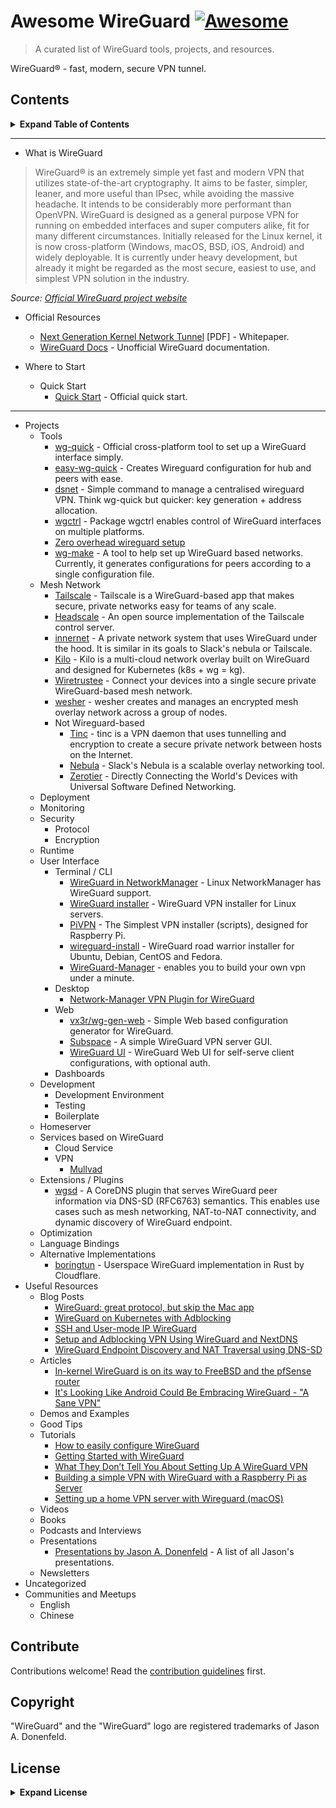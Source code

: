 # Awesome WireGuard [![Awesome](https://awesome.re/badge.svg)](https://awesome.re)

> A curated list of WireGuard tools, projects, and resources.

WireGuard® - fast, modern, secure VPN tunnel.

## Contents

<details>

<summary><b>Expand Table of Contents</b></summary>

- What is WireGuard
- Official Resources
- Where to Start
- Projects
  - Tools
  - User Interface
  - Development
- Useful Resources
- Uncategorized
- Communities and Meetups

</details>

---

- What is WireGuard

> WireGuard® is an extremely simple yet fast and modern VPN that utilizes 
> state-of-the-art cryptography. It aims to be faster, simpler, leaner, and more 
> useful than IPsec, while avoiding the massive headache. It intends to be 
> considerably more performant than OpenVPN. WireGuard is designed as a general 
> purpose VPN for running on embedded interfaces and super computers alike, 
> fit for many different circumstances. Initially released for the Linux kernel, 
> it is now cross-platform (Windows, macOS, BSD, iOS, Android) and widely 
> deployable. It is currently under heavy development, but already it might 
> be regarded as the most secure, easiest to use, and simplest VPN solution 
> in the industry.

_Source: [Official WireGuard project website](https://www.wireguard.com/)_

- Official Resources
  - [Next Generation Kernel Network Tunnel](https://www.wireguard.com/papers/wireguard.pdf) [PDF] - Whitepaper.
  - [WireGuard Docs](https://github.com/pirate/wireguard-docs) - Unofficial WireGuard documentation.

- Where to Start
  - Quick Start
    - [Quick Start](https://www.wireguard.com/quickstart/) - Official quick start.

---

- Projects
  - Tools
    - [wg-quick](https://git.zx2c4.com/wireguard-tools/about/src/man/wg-quick.8) - Official cross-platform tool to set up a WireGuard interface simply.
    - [easy-wg-quick](https://github.com/burghardt/easy-wg-quick) - Creates Wireguard configuration for hub and peers with ease.
    - [dsnet](https://github.com/naggie/dsnet/) - Simple command to manage a centralised wireguard VPN. Think wg-quick but quicker: key generation + address allocation.
    - [wgctrl](https://github.com/WireGuard/wgctrl-go) - Package wgctrl enables control of WireGuard interfaces on multiple platforms.
    - [Zero overhead wireguard setup](https://github.com/finzzz/wgzero)
    - [wg-make](https://github.com/tevino/wg-make) - A tool to help set up WireGuard based networks. Currently, it generates configurations for peers according to a single configuration file.
  - Mesh Network
    - [Tailscale](https://tailscale.com/) - Tailscale is a WireGuard-based app that makes secure, private networks easy for teams of any scale.
    - [Headscale](https://github.com/juanfont/headscale) - An open source implementation of the Tailscale control server.
    - [innernet](https://github.com/tonarino/innernet) - A private network system that uses WireGuard under the hood. It is similar in its goals to Slack's nebula or Tailscale.
    - [Kilo](https://github.com/squat/kilo) - Kilo is a multi-cloud network overlay built on WireGuard and designed for Kubernetes (k8s + wg = kg).
    - [Wiretrustee](https://github.com/wiretrustee/wiretrustee) - Connect your devices into a single secure private WireGuard-based mesh network.
    - [wesher](https://github.com/costela/wesher) - wesher creates and manages an encrypted mesh overlay network across a group of nodes.
    - Not Wireguard-based
      - [Tinc](https://www.tinc-vpn.org/) - tinc is a VPN daemon that uses tunnelling and encryption to create a secure private network between hosts on the Internet.
      - [Nebula](https://github.com/slackhq/nebula) - Slack's Nebula is a scalable overlay networking tool.
      - [Zerotier](https://zerotier.com) - Directly Connecting the World's Devices with Universal Software Defined Networking.
  - Deployment
  - Monitoring
  - Security
    - Protocol
    - Encryption
  - Runtime
  - User Interface
    - Terminal / CLI
      - [WireGuard in NetworkManager](https://blogs.gnome.org/thaller/2019/03/15/wireguard-in-networkmanager/) - Linux NetworkManager has WireGuard support.
      - [WireGuard installer](https://github.com/angristan/wireguard-install) - WireGuard VPN installer for Linux servers.
      - [PiVPN](https://github.com/pivpn/pivpn) - The Simplest VPN installer (scripts), designed for Raspberry Pi.
      - [wireguard-install](https://github.com/Nyr/wireguard-install) - WireGuard road warrior installer for Ubuntu, Debian, CentOS and Fedora.
      - [WireGuard-Manager](https://github.com/complexorganizations/wireguard-manager) - enables you to build your own vpn under a minute.
    - Desktop
      - [Network-Manager VPN Plugin for WireGuard](https://github.com/max-moser/network-manager-wireguard)
    - Web
      - [vx3r/wg-gen-web](https://github.com/vx3r/wg-gen-web) - Simple Web based configuration generator for WireGuard.
      - [Subspace](https://github.com/subspacecloud/subspace) - A simple WireGuard VPN server GUI.
      - [WireGuard UI](https://github.com/EmbarkStudios/wg-ui) - WireGuard Web UI for self-serve client configurations, with optional auth.
    - Dashboards
  - Development
    - Development Environment
    - Testing
    - Boilerplate
  - Homeserver
  - Services based on WireGuard
    - Cloud Service
    - VPN
      - [Mullvad](https://github.com/mullvad/mullvadvpn-app)
  - Extensions / Plugins
    - [wgsd](https://github.com/jwhited/wgsd) - A CoreDNS plugin that serves WireGuard peer information via DNS-SD (RFC6763) semantics. This enables use cases such as mesh networking, NAT-to-NAT connectivity, and dynamic discovery of WireGuard endpoint.
  - Optimization
  - Language Bindings
  - Alternative Implementations
    - [boringtun](https://github.com/cloudflare/boringtun) - Userspace WireGuard implementation in Rust by Cloudflare.
- Useful Resources
  - Blog Posts
    - [WireGuard: great protocol, but skip the Mac app](https://rachelbythebay.com/w/2020/12/24/wg/)
    - [WireGuard on Kubernetes with Adblocking](https://codingcoffee.dev/blog/wireguard_on_kubernetes_with_adblocking/)
    - [SSH and User-mode IP WireGuard](https://fly.io/blog/ssh-and-user-mode-ip-wireguard/)
    - [Setup and Adblocking VPN Using WireGuard and NextDNS](https://blog.paramdeo.com/2019/07/03/setup-an-adblocking-vpn-using-wireguard-and-nextdns.html)
    - [WireGuard Endpoint Discovery and NAT Traversal using DNS-SD](https://www.jordanwhited.com/posts/wireguard-endpoint-discovery-nat-traversal/)
  - Articles
    - [In-kernel WireGuard is on its way to FreeBSD and the pfSense router](https://arstechnica.com/gadgets/2021/03/in-kernel-wireguard-is-on-its-way-to-freebsd-and-the-pfsense-router/)
    - [It's Looking Like Android Could Be Embracing WireGuard - "A Sane VPN"](https://www.phoronix.com/scan.php?page=news_item&px=WireGuard-Android-GKI-Enabled)
  - Demos and Examples
  - Good Tips
  - Tutorials
    - [How to easily configure WireGuard](https://www.stavros.io/posts/how-to-configure-wireguard/)
    - [Getting Started with WireGuard](https://miguelmota.com/blog/getting-started-with-wireguard/)
    - [What They Don’t Tell You About Setting Up A WireGuard VPN](https://dev.to/tangramvision/what-they-don-t-tell-you-about-setting-up-a-wireguard-vpn-1h2g)
    - [Building a simple VPN with WireGuard with a Raspberry Pi as Server](https://snikt.net/blog/2020/01/29/building-a-simple-vpn-with-wireguard-with-a-raspberry-pi-as-server/)
    - [Setting up a home VPN server with Wireguard (macOS)](https://mikkel.hoegh.org/2019/11/01/home-vpn-server-wireguard/)
  - Videos
  - Books
  - Podcasts and Interviews
  - Presentations
    - [Presentations by Jason A. Donenfeld](https://www.wireguard.com/presentations/) - A list of all Jason's presentations.
  - Newsletters
- Uncategorized
- Communities and Meetups
  - English
  - Chinese

## Contribute

Contributions welcome! Read the [contribution guidelines](CONTRIBUTING.md) first.

## Copyright

"WireGuard" and the "WireGuard" logo are registered trademarks of Jason A. Donenfeld.

## License

<details>

<summary><b>Expand License</b></summary>

This repository contains a variety of content; some developed by Cedric Chee, 
and some from third-parties. The third-party content is distributed under the 
license provided by those parties.

*I am providing code and resources in this repository to you under an open 
source license. Because this is my personal repository, the license you receive 
to my code and resources is from me and not my employer.*

The content developed by Cedric Chee is distributed under the following license:

### Text

The text content is released under the CC-BY-NC-ND license.
Read more at [Creative Commons](https://creativecommons.org/licenses/by-nc-nd/3.0/us/legalcode).

### Code

The code in this repository is released under the [MIT license](LICENSE).
</details>
